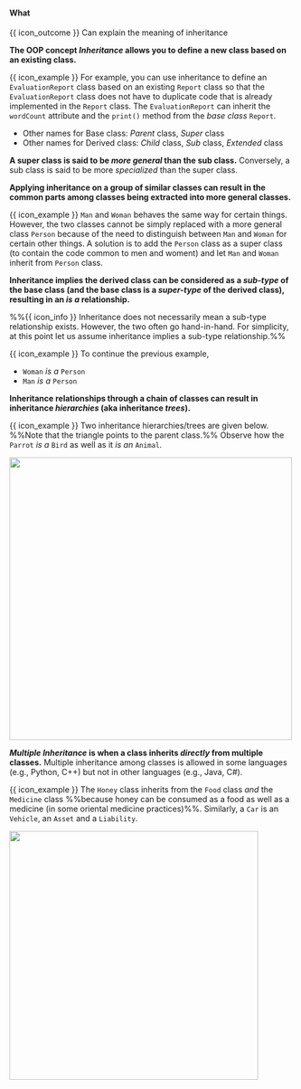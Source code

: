 <div id="title">

#### What

</div>

<span id="prereqs"></span>

<span id="outcomes">{{ icon_outcome }} Can explain the meaning of inheritance</span>

<div id="body">

**The OOP concept _Inheritance_ allows you to define a new class based on an existing class.** 

<tip-box>

{{ icon_example }} For example, you can use inheritance to define an `EvaluationReport` class based on an existing `Report` class so that the `EvaluationReport` class does not have to duplicate code that is already implemented in the `Report` class. The `EvaluationReport` can inherit the `wordCount` attribute and the `print()` method from the _base class_ `Report`.

</tip-box>

* Other names for Base class: _Parent_ class, _Super_ class
* Other names for Derived class: _Child_ class, _Sub_ class, _Extended_ class

**A super class is said to be _more general_ than the sub class.** Conversely, a sub class is said to be more _specialized_ than the super class.

**Applying inheritance on a group of similar classes can result in the common parts among classes being extracted into more general classes.** 

<tip-box>

{{ icon_example }} `Man` and `Woman` behaves the same way for certain things. However, the two classes cannot be simply replaced with a more general class `Person` because of the need to distinguish between `Man` and `Woman` for certain other things. A solution is to add the `Person` class as a super class (to contain the code common to men and woment) and let `Man` and `Woman` inherit from `Person` class.

</tip-box>

**Inheritance implies the derived class can be considered as a _sub-type_ of the base class (and the base class is a _super-type_ of the derived class), resulting in an _is a_ relationship.**  

%%{{ icon_info }} Inheritance does not necessarily mean a sub-type relationship exists. However, the two often go hand-in-hand. For simplicity, at this point let us assume inheritance implies a sub-type relationship.%%

<tip-box>

{{ icon_example }} To continue the previous example,
* `Woman` _is a_ `Person` 
* `Man` _is a_ `Person`

</tip-box>

**Inheritance relationships through a chain of classes can result in inheritance _hierarchies_ (aka inheritance _trees_).**


<tip-box>

{{ icon_example }} Two inheritance hierarchies/trees are given below. %%Note that the triangle points to the parent class.%% Observe how the `Parrot` _is a_ `Bird` as well as it _is an_ `Animal`.

<img src="{{baseUrl}}/oop/inheritance/what/images/inheritanceTreesExamples.png" width="500" />
<p/>

</tip-box>

**_Multiple Inheritance_ is when a class inherits _directly_ from multiple classes.** Multiple inheritance among classes is allowed in some languages (e.g., Python, C++) but not in other languages (e.g., Java, C#).

<tip-box>

{{ icon_example }} The `Honey` class inherits from the `Food` class _and_ the `Medicine` class %%because honey can be consumed as a food as well as a medicine (in some oriental medicine practices)%%. Similarly, a `Car` is an `Vehicle`, an `Asset` and a `Liability`.

<img src="{{baseUrl}}/oop/inheritance/what/images/multipleInheritanceExamples.png" width="440" />

</tip-box>


</div>

<div id="extras">
 <include src="exercises.md" />
</div>